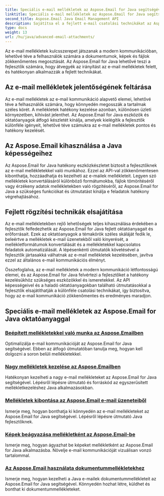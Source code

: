 ```yaml
---
title: Speciális e-mail mellékletek az Aspose.Email for Java segítségével
linktitle: Speciális e-mail mellékletek az Aspose.Email for Java segítségével
second_title: Aspose.Email Java Email Management API
description: Sajátítsa el a fejlett e-mail csatolási technikákat az Aspose.Email for Java segítségével. Fedezze fel az oktatóanyagokat a mellékletek hatékony kezeléséhez.
type: docs
weight: 13
url: /hu/java/advanced-email-attachments/
---
```


Az e-mail mellékletek kulcsszerepet játszanak a modern kommunikációban, lehetővé téve a felhasználók számára a dokumentumok, képek és fájlok zökkenőmentes megosztását. Az Aspose.Email for Java lehetővé teszi a fejlesztők számára, hogy átvegyék az irányítást az e-mail mellékletek felett, és hatékonyan alkalmazzák a fejlett technikákat.

## Az e-mail mellékletek jelentőségének feltárása

Az e-mail mellékletek az e-mail kommunikáció alapvető elemei, lehetővé téve a felhasználók számára, hogy könnyedén megosszák a tartalmak széles körét. A mellékletek hatékony kezelése azonban, különösen üzleti környezetben, kihívást jelenthet. Az Aspose.Email for Java eszközök és oktatóanyagok átfogó készletét kínálja, amelyek kielégítik a fejlesztők különféle igényeit, lehetővé téve számukra az e-mail mellékletek pontos és hatékony kezelését.

## Az Aspose.Email kihasználása a Java képességeihez

Az Aspose.Email for Java hatékony eszközkészletet biztosít a fejlesztőknek az e-mail mellékletekkel való munkához. Ezzel az API-val zökkenőmentesen kibonthatja, hozzáadhatja és kezelheti az e-mailek mellékleteit. Legyen szó mellékletek konvertálásáról különböző formátumokba, fájlok tömörítéséről vagy érzékeny adatok mellékletekben való rögzítéséről, az Aspose.Email for Java a szükséges funkciókat és útmutatást kínálja e feladatok hatékony végrehajtásához.

## Fejlett rögzítési technikák elsajátítása

Az e-mail mellékletekben rejlő lehetőségek teljes kihasználása érdekében a fejlesztők felfedezhetik az Aspose.Email for Java fejlett oktatóanyagait és erőforrásait. Ezek az oktatóanyagok a témakörök széles skáláját fedik le, beleértve a mellékletek e-mail üzenetekből való kinyerését, a mellékletformátumok konvertálását és a mellékletekkel kapcsolatos feladatok automatizálását. A lépésenkénti útmutatók követésével a fejlesztők jártasakká válhatnak az e-mail mellékletek kezelésében, javítva ezzel az általános e-mail kommunikációs élményt.

Összefoglalva, az e-mail mellékletek a modern kommunikáció létfontosságú elemei, és az Aspose.Email for Java felvértezi a fejlesztőket a hatékony kezelésükhöz szükséges eszközökkel és ismeretekkel. Az API képességeivel és a haladó oktatóanyagokban található útmutatásokkal a fejlesztők elsajátíthatják a különféle csatolási technikákat, így biztosítva, hogy az e-mail kommunikáció zökkenőmentes és eredményes maradjon.

## Speciális e-mail mellékletek az Aspose.Email for Java oktatóanyaggal
### [Beépített mellékletekkel való munka az Aspose.Emailben](./working-with-inline-attachments/)
Optimalizálja e-mail kommunikációját az Aspose.Email for Java segítségével. Ebben az átfogó útmutatóban tanulja meg, hogyan kell dolgozni a soron belüli mellékletekkel.
### [Nagy mellékletek kezelése az Aspose.Emailben](./managing-large-attachments/)
Hatékonyan kezelheti a nagy e-mail mellékleteket az Aspose.Email for Java segítségével. Lépésről lépésre útmutató és forráskód az egyszerűsített mellékletkezeléshez Java alkalmazásokban.
### [Mellékletek kibontása az Aspose.Email e-mail üzeneteiből](./extracting-attachments-from-email-messages/)
Ismerje meg, hogyan bonthatja ki könnyedén az e-mail mellékleteket az Aspose.Email for Java segítségével. Lépésről lépésre útmutató Java fejlesztőknek.
### [Képek beágyazása mellékletként az Aspose.Email-be](./embedding-images-as-attachments/)
Ismerje meg, hogyan ágyazhat be képeket mellékletként az Aspose.Email for Java alkalmazásba. Növelje e-mail kommunikációját vizuálisan vonzó tartalommal.
### [Az Aspose.Email használata dokumentummellékletekhez](./using-aspose-email-for-document-attachments/)
Ismerje meg, hogyan kezelheti a Java e-mailek dokumentummellékleteit az Aspose.Email for Java segítségével. Könnyedén hozhat létre, küldhet és bonthat ki dokumentummellékleteket.